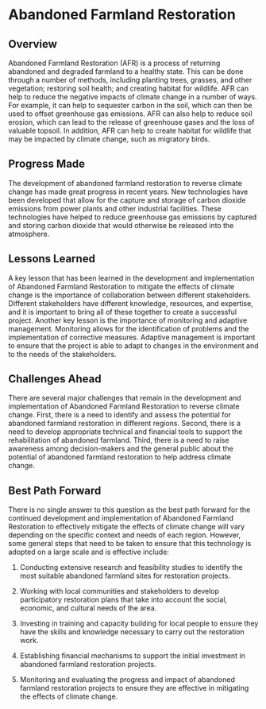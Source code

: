 # Abandoned Farmland Restoration

## Overview

Abandoned Farmland Restoration (AFR) is a process of returning abandoned and degraded farmland to a healthy state. This can be done through a number of methods, including planting trees, grasses, and other vegetation; restoring soil health; and creating habitat for wildlife. AFR can help to reduce the negative impacts of climate change in a number of ways. For example, it can help to sequester carbon in the soil, which can then be used to offset greenhouse gas emissions. AFR can also help to reduce soil erosion, which can lead to the release of greenhouse gases and the loss of valuable topsoil. In addition, AFR can help to create habitat for wildlife that may be impacted by climate change, such as migratory birds.

## Progress Made

The development of abandoned farmland restoration to reverse climate change has made great progress in recent years. New technologies have been developed that allow for the capture and storage of carbon dioxide emissions from power plants and other industrial facilities. These technologies have helped to reduce greenhouse gas emissions by captured and storing carbon dioxide that would otherwise be released into the atmosphere.

## Lessons Learned

A key lesson that has been learned in the development and implementation of Abandoned Farmland Restoration to mitigate the effects of climate change is the importance of collaboration between different stakeholders. Different stakeholders have different knowledge, resources, and expertise, and it is important to bring all of these together to create a successful project. Another key lesson is the importance of monitoring and adaptive management. Monitoring allows for the identification of problems and the implementation of corrective measures. Adaptive management is important to ensure that the project is able to adapt to changes in the environment and to the needs of the stakeholders.

## Challenges Ahead

There are several major challenges that remain in the development and implementation of Abandoned Farmland Restoration to reverse climate change. First, there is a need to identify and assess the potential for abandoned farmland restoration in different regions. Second, there is a need to develop appropriate technical and financial tools to support the rehabilitation of abandoned farmland. Third, there is a need to raise awareness among decision-makers and the general public about the potential of abandoned farmland restoration to help address climate change.

## Best Path Forward

There is no single answer to this question as the best path forward for the continued development and implementation of Abandoned Farmland Restoration to effectively mitigate the effects of climate change will vary depending on the specific context and needs of each region. However, some general steps that need to be taken to ensure that this technology is adopted on a large scale and is effective include:

1. Conducting extensive research and feasibility studies to identify the most suitable abandoned farmland sites for restoration projects.

2. Working with local communities and stakeholders to develop participatory restoration plans that take into account the social, economic, and cultural needs of the area.

3. Investing in training and capacity building for local people to ensure they have the skills and knowledge necessary to carry out the restoration work.

4. Establishing financial mechanisms to support the initial investment in abandoned farmland restoration projects.

5. Monitoring and evaluating the progress and impact of abandoned farmland restoration projects to ensure they are effective in mitigating the effects of climate change.
